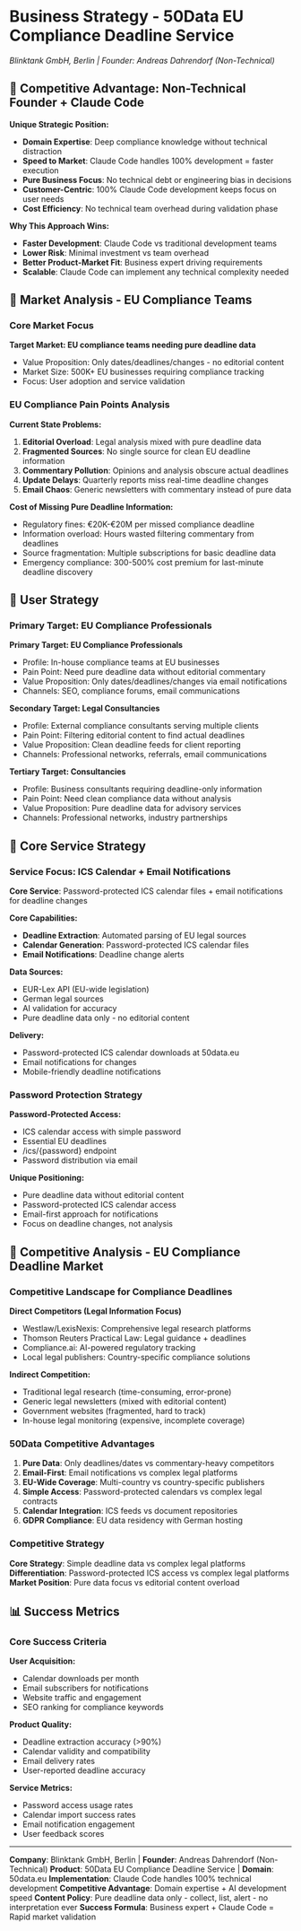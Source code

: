 # Business Strategy - 50Data EU Compliance Deadline Service

*Blinktank GmbH, Berlin | Founder: Andreas Dahrendorf (Non-Technical)*

## 🚀 Competitive Advantage: Non-Technical Founder + Claude Code

**Unique Strategic Position:**
- **Domain Expertise**: Deep compliance knowledge without technical distraction
- **Speed to Market**: Claude Code handles 100% development = faster execution
- **Pure Business Focus**: No technical debt or engineering bias in decisions
- **Customer-Centric**: 100% Claude Code development keeps focus on user needs
- **Cost Efficiency**: No technical team overhead during validation phase

**Why This Approach Wins:**
- **Faster Development**: Claude Code vs traditional development teams
- **Lower Risk**: Minimal investment vs team overhead
- **Better Product-Market Fit**: Business expert driving requirements
- **Scalable**: Claude Code can implement any technical complexity needed

## 🎯 Market Analysis - EU Compliance Teams

### Core Market Focus

**Target Market: EU compliance teams needing pure deadline data**
- Value Proposition: Only dates/deadlines/changes - no editorial content
- Market Size: 500K+ EU businesses requiring compliance tracking
- Focus: User adoption and service validation

### EU Compliance Pain Points Analysis

**Current State Problems:**
1. **Editorial Overload**: Legal analysis mixed with pure deadline data
2. **Fragmented Sources**: No single source for clean EU deadline information
3. **Commentary Pollution**: Opinions and analysis obscure actual deadlines
4. **Update Delays**: Quarterly reports miss real-time deadline changes
5. **Email Chaos**: Generic newsletters with commentary instead of pure data

**Cost of Missing Pure Deadline Information:**
- Regulatory fines: €20K-€20M per missed compliance deadline
- Information overload: Hours wasted filtering commentary from deadlines
- Source fragmentation: Multiple subscriptions for basic deadline data
- Emergency compliance: 300-500% cost premium for last-minute deadline discovery

## 🎯 User Strategy

### Primary Target: EU Compliance Professionals

**Primary Target: EU Compliance Professionals**
- Profile: In-house compliance teams at EU businesses
- Pain Point: Need pure deadline data without editorial commentary
- Value Proposition: Only dates/deadlines/changes via email notifications
- Channels: SEO, compliance forums, email communications

**Secondary Target: Legal Consultancies**
- Profile: External compliance consultants serving multiple clients
- Pain Point: Filtering editorial content to find actual deadlines
- Value Proposition: Clean deadline feeds for client reporting
- Channels: Professional networks, referrals, email communications

**Tertiary Target: Consultancies**
- Profile: Business consultants requiring deadline-only information
- Pain Point: Need clean compliance data without analysis
- Value Proposition: Pure deadline data for advisory services
- Channels: Professional networks, industry partnerships

## 🚀 Core Service Strategy

### Service Focus: ICS Calendar + Email Notifications

**Core Service**: Password-protected ICS calendar files + email notifications for deadline changes

**Core Capabilities:**
- **Deadline Extraction**: Automated parsing of EU legal sources
- **Calendar Generation**: Password-protected ICS calendar files
- **Email Notifications**: Deadline change alerts

**Data Sources:**
- EUR-Lex API (EU-wide legislation)
- German legal sources
- AI validation for accuracy
- Pure deadline data only - no editorial content

**Delivery:**
- Password-protected ICS calendar downloads at 50data.eu
- Email notifications for changes
- Mobile-friendly deadline notifications

### Password Protection Strategy

**Password-Protected Access:**
- ICS calendar access with simple password
- Essential EU deadlines
- /ics/{password} endpoint
- Password distribution via email

**Unique Positioning:**
- Pure deadline data without editorial content
- Password-protected ICS calendar access
- Email-first approach for notifications
- Focus on deadline changes, not analysis



## 🎯 Competitive Analysis - EU Compliance Deadline Market

### Competitive Landscape for Compliance Deadlines

**Direct Competitors (Legal Information Focus)**
- Westlaw/LexisNexis: Comprehensive legal research platforms
- Thomson Reuters Practical Law: Legal guidance + deadlines
- Compliance.ai: AI-powered regulatory tracking
- Local legal publishers: Country-specific compliance solutions

**Indirect Competition:**
- Traditional legal research (time-consuming, error-prone)
- Generic legal newsletters (mixed with editorial content)
- Government websites (fragmented, hard to track)
- In-house legal monitoring (expensive, incomplete coverage)

### 50Data Competitive Advantages

1. **Pure Data**: Only deadlines/dates vs commentary-heavy competitors
2. **Email-First**: Email notifications vs complex legal platforms
3. **EU-Wide Coverage**: Multi-country vs country-specific publishers
4. **Simple Access**: Password-protected calendars vs complex legal contracts
5. **Calendar Integration**: ICS feeds vs document repositories
6. **GDPR Compliance**: EU data residency with German hosting

### Competitive Strategy

**Core Strategy**: Simple deadline data vs complex legal platforms
**Differentiation**: Password-protected ICS access vs complex legal platforms
**Market Position**: Pure data focus vs editorial content overload

## 📊 Success Metrics

### Core Success Criteria

**User Acquisition:**
- Calendar downloads per month
- Email subscribers for notifications
- Website traffic and engagement
- SEO ranking for compliance keywords

**Product Quality:**
- Deadline extraction accuracy (>90%)
- Calendar validity and compatibility
- Email delivery rates
- User-reported deadline accuracy

**Service Metrics:**
- Password access usage rates
- Calendar import success rates
- Email notification engagement
- User feedback scores

---

**Company**: Blinktank GmbH, Berlin | **Founder**: Andreas Dahrendorf (Non-Technical)
**Product**: 50Data EU Compliance Deadline Service | **Domain**: 50data.eu
**Implementation**: Claude Code handles 100% technical development
**Competitive Advantage**: Domain expertise + AI development speed
**Content Policy**: Pure deadline data only - collect, list, alert - no interpretation ever
**Success Formula**: Business expert + Claude Code = Rapid market validation